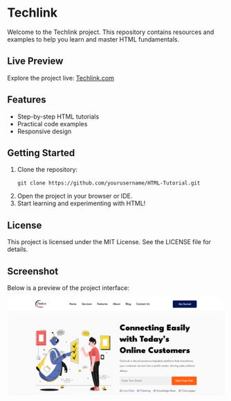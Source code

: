 # Techlink

Welcome to the Techlink project. This repository contains resources and examples to help you learn and master HTML fundamentals.

## Live Preview

Explore the project live: [Techlink.com](https://techlink-ten.vercel.app/)

## Features

- Step-by-step HTML tutorials
- Practical code examples
- Responsive design

## Getting Started

1. Clone the repository:
   ```
   git clone https://github.com/yourusername/HTML-Tutorial.git
   ```
2. Open the project in your browser or IDE.
3. Start learning and experimenting with HTML!

## License

This project is licensed under the MIT License. See the LICENSE file for details.

## Screenshot

Below is a preview of the project interface:

![Project Screenshot](assets/images/Screenshot.png)
